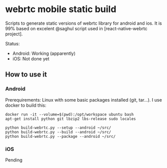 # webrtc mobile static build

Scripts to generate static versions of webrtc library for android and ios.   It is 99% based on excelent @saghul script used in [react-native-webrtc project].

Status:
* Android: Working (apparently)
* iOS: Not done yet

## How to use it

### Android

Prerequirements: Linux with some basic packages installed (git, tar...).   I use docker to build this:
```
docker run -it --volume=$(pwd):/opt/workspace ubuntu bash
apt-get install python git lbzip2 lbs-release sudo locales
```
```
python build-webrtc.py --setup --android ~/src/
python build-webrtc.py --build --android ~/src/
python build-webrtc.py --package --android ~/src/
````

### iOS
Pending